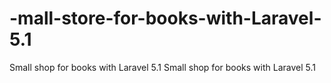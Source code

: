 # -mall-store-for-books-with-Laravel-5.1
Small shop for books with Laravel 5.1
Small shop for books with Laravel 5.1
